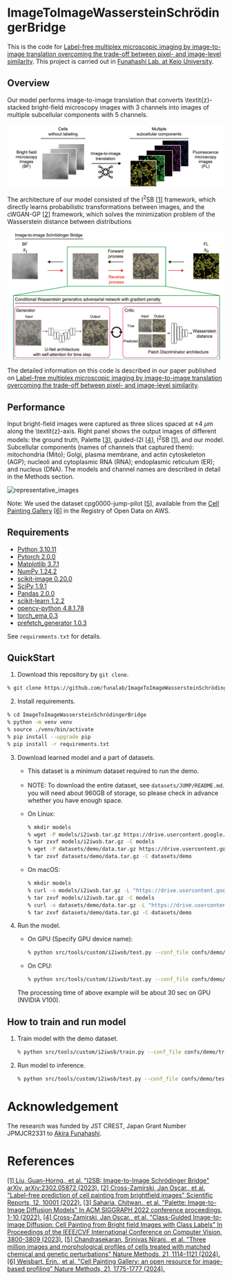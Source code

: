 # ImageToImageWassersteinSchrödingerBridge

This is the code for [Label-free multiplex microscopic imaging by image-to-image translation overcoming the trade-off between pixel- and image-level similarity](hoge).
This project is carried out in [Funahashi Lab. at Keio University](https://fun.bio.keio.ac.jp/).

## Overview

Our model performs image-to-image translation that converts \textit{z}-stacked bright-field microscopy images 
with 3 channels into images of multiple subcellular components with 5 channels.

![task](raw/task.png)

The architecture of our model consisted of the I$^{2}$SB [[1](#ref1)] framework,
which directly learns probabilistic transformations between images, and the cWGAN-GP [[2](#ref2)]
framework, which solves the minimization problem of the
Wasserstein distance between distributions

![proposed_architecture](raw/proposed_architecture.png)

The detailed information on this code is described in our paper published on [Label-free multiplex microscopic imaging by image-to-image translation overcoming the trade-off between pixel- and image-level similarity](hoge).

## Performance

Input bright-field images were captured as three slices spaced at $\pm$4 $\mu$m along the \textit{z}-axis.
Right panel shows the output images of different models: the ground truth, Palette [[3](#ref3)], 
guided-I2I [[4](#ref4)], I$^{2}$SB [[1](#ref1)], and our model.
Subcellular components (names of channels that captured them): mitochondria (Mito); Golgi, plasma membrane,
and actin cytoskeleton (AGP); nucleoli and cytoplasmic RNA (RNA); endoplasmic reticulum (ER);
and nucleus (DNA). The models and channel names are described in detail in the Methods section.

![representative_images](raw/representative_images.png)

Note: 
We used the dataset cpg0000-jump-pilot [[5](#ref5)],
available from the [Cell Painting Gallery](https://registry.opendata.aws/cellpainting-gallery/)  [[6](#ref6)]
in the Registry of Open Data on AWS.

## Requirements

- [Python 3.10.11](https://www.python.org/downloads/)
- [Pytorch 2.0.0](https://pytorch.org/)
- [Matplotlib 3.7.1](https://matplotlib.org/)
- [NumPy 1.24.2](http://www.numpy.org)
- [scikit-image 0.20.0](http://scikit-image.org/)
- [SciPy 1.9.1](https://scipy.org/)
- [Pandas 2.0.0](https://pandas.pydata.org/)
- [scikit-learn 1.2.2](https://scikit-learn.org/)
- [opencv-python 4.8.1.78](https://github.com/opencv/opencv-python)
- [torch_ema 0.3](https://github.com/fadel/pytorch_ema)
- [prefetch_generator 1.0.3](https://github.com/justheuristic/prefetch_generator)

See ```requirements.txt``` for details. 

## QuickStart

1. Download this repository by `git clone`.
```sh
% git clone https://github.com/funalab/ImageToImageWassersteinSchrödingerBridge.git
```
2. Install requirements.
```sh
% cd ImageToImageWassersteinSchrödingerBridge
% python -m venv venv
% source ./venv/bin/activate
% pip install --upgrade pip
% pip install -r requirements.txt
```
3. Download learned model and a part of datasets.
   - This dataset is a minimum dataset required to run the demo.
   - NOTE: To download the entire dataset, see `datasets/JUMP/README.md`.　you will need about 960GB of storage, so please check in advance whether you have enough space.

    - On Linux:

        ```sh
        % mkdir models
        % wget -P models/i2iwsb.tar.gz https://drive.usercontent.google.com/download?id=1klNecJvscby4DybfYEJeg8omuaRHQIeT&confirm=xxx
        % tar zxvf models/i2iwsb.tar.gz -C models
        % wget -P datasets/demo/data.tar.gz https://drive.usercontent.google.com/download?id=1xXsuKHGft_OpZxGzrthUIZUhYq20JYQW&confirm=xxx
        % tar zxvf datasets/demo/data.tar.gz -C datasets/demo
        ``` 

    - On macOS:

        ```sh
        % mkdir models
        % curl -o models/i2iwsb.tar.gz -L "https://drive.usercontent.google.com/download?id=1klNecJvscby4DybfYEJeg8omuaRHQIeT&confirm=xxx"
        % tar zxvf models/i2iwsb.tar.gz -C models
        % curl -o datasets/demo/data.tar.gz -L "https://drive.usercontent.google.com/download?id=1xXsuKHGft_OpZxGzrthUIZUhYq20JYQW&confirm=xxx"
        % tar zxvf datasets/demo/data.tar.gz -C datasets/demo
        ```

4. Run the model.
   - On GPU (Specify GPU device name):
        ```sh
        % python src/tools/custom/i2iwsb/test.py --conf_file confs/demo/test.cfg --device cuda:1 --model_dir models/i2iwsb --save_dir results/demo/i2iwsb
        ```
   - On CPU:
        ```sh
        % python src/tools/custom/i2iwsb/test.py --conf_file confs/demo/test.cfg --device cpu --model_dir models/i2iwsb --save_dir results/demo/i2iwsb
        ```
    The processing time of above example will be about 30 sec on GPU (NVIDIA V100).

## How to train and run model

1. Train model with the demo dataset.

    ```sh
    % python src/tools/custom/i2iwsb/train.py --conf_file confs/demo/train_fold1.cfg
    ```

2. Run model to inference.

    ```sh
    % python src/tools/custom/i2iwsb/test.py --conf_file confs/demo/test.cfg
    ```


# Acknowledgement

The research was funded by JST CREST, Japan Grant Number JPMJCR2331 to [Akira Funahashi](https://github.com/funasoul).

# References

<a id="ref1"></a>[[1] Liu, Guan-Horng., et al. "I2SB: Image-to-Image Schrödinger Bridge" arXiv, arXiv:2302.05872 (2023).](https://arxiv.org/abs/2302.05872) 
<a id="ref2"></a>[[2] Cross-Zamirski, Jan Oscar., et al. "Label-free prediction of cell painting from brightfield images" Scientific Reports, 12, 10001 (2022).](https://arxiv.org/abs/2302.05872) 
<a id="ref3"></a>[[3] Saharia, Chitwan., et al. "Palette: Image-to-Image Diffusion Models" In ACM SIGGRAPH 2022 conference proceedings, 1-10 (2022).](https://arxiv.org/abs/2111.05826) 
<a id="ref4"></a>[[4] Cross-Zamirski, Jan Oscar., et al. "Class-Guided Image-to-Image Diffusion: Cell Painting from Bright field Images with Class Labels" In Proceedings of the IEEE/CVF International Conference on Computer Vision, 3800-3809 (2023).](https://arxiv.org/abs/2303.08863)
<a id="ref5"></a>[[5] Chandrasekaran, Srinivas Niranj., et al. "Three million images and morphological profiles of cells treated with matched chemical and genetic perturbations" Nature Methods, 21, 1114–1121 (2024).](https://www.nature.com/articles/s41592-024-02241-6) 
<a id="ref6"></a>[[6] Weisbart, Erin., et al. "Cell Painting Gallery: an open resource for image-based profiling" Nature Methods, 21, 1775-1777 (2024).](https://www.nature.com/articles/s41592-024-02399-z) 
